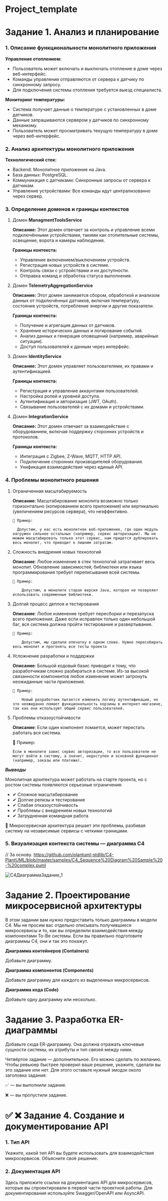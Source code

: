 # Project_template

# Задание 1. Анализ и планирование

### 1. Описание функциональности монолитного приложения

**Управление отоплением:**

- Пользователь может включать и выключать отопление в доме через веб-интерфейс.
- Команды управления отправляются от сервера к датчику по синхронному запросу.
- Для подключения системы отопления требуется выезд специалиста.

**Мониторинг температуры:**

- Система получает данные о температуре с установленных в доме датчиков.
- Данные запрашиваются сервером у датчиков по синхронному механизму.
- Пользователь может просматривать текущую температуру в доме через веб-интерфейс.

### 2. Анализ архитектуры монолитного приложения

**Технологический стек:**

- Backend: Монолитное приложение на Java.
- База данных: PostgreSQL.
- Коммуникация с датчиками: Синхронные запросы от сервера к датчикам.
- Управление устройствами: Все команды идут централизованно через сервер.

### 3. Определение доменов и границы контекстов

1. Домен **ManagmentToolsService**

   **Описание:**
   Этот домен отвечает за контроль и управление всеми подключёнными устройствами, такими как отопительные системы, освещение, ворота и камеры наблюдения.

   **Границы контекста:**

   - Управление включением/выключением устройств.
   - Регистрация новых устройств в системе.
   - Контроль связи с устройствами и их доступности.
   - Отправка команд и обработка статуса выполнения.

2. Домен **TelemetryAggregationService**

   **Описание:**
   Этот домен занимается сбором, обработкой и анализом данных от подключённых датчиков, включая температуру, состояние устройств, потребление энергии и другие показатели.

   **Границы контекста:**

   - Получение и агрегация данных от датчиков.
   - Хранение исторических данных и логирование событий.
   - Анализ данных и генерация оповещений (например, аварийные ситуации).
   - Доступ пользователей к данным через интерфейс.

3. Домен **IdentityService**

   **Описание:**
   Этот домен управляет пользователями, их правами и аутентификацией.

   **Границы контекста:**

   - Регистрация и управление аккаунтами пользователей.
   - Настройка ролей и уровней доступа.
   - Аутентификация и авторизация (JWT, OAuth).
   - Связывание пользователей с их домами и устройствами.

4. Домен **IntegrationService**

   **Описание:**
   Этот домен отвечает за взаимодействие с оборудованием, включая поддержку сторонних устройств и протоколов.

   **Границы контекста:**

   - Интеграция с Zigbee, Z-Wave, MQTT, HTTP API.
   - Подключение сторонних производителей оборудования.
   - Унификация взаимодействия через единый API.

### **4. Проблемы монолитного решения**

1.  Ограниченная масштабируемость

    **Описание**:
    Масштабирование монолита возможно только горизонтально (копированием всего приложения) или вертикально (увеличением ресурсов сервера), что неэффективно.

        🔹 Пример:

          Допустим, у нас есть монолитное веб-приложение, где один модуль нагружен сильнее остальных (например, сервис авторизации). Мы не можем масштабировать только этот сервис, нам придется дублировать весь монолит, что приводит к лишним затратам.

2.  Сложность внедрения новых технологий

    **Описание**:
    Любое изменение в стек технологий затрагивает весь монолит. Обновление зависимостей, библиотеки или языка программирования требует переписывания всей системы.

        🔹 Пример:

            Допустим, в монолите старая версия Java, которая не позврояет использовать современные библиотеки.

3.  Долгий процесс деплоя и тестирования

    **Описание**:
    Любое изменение требует пересборки и перезапуска всего приложения. Даже если исправлен только один небольшой баг, вся система должна пройти тестирование и развертывание.

        🔹 Пример:

            Допустим, мы сделали опечатку в одном слове. Нужно пересобирать весь монолит и прогонять все тесты проекта

4.  Усложнение разработки и поддержки

    **Описание**:
    Большой кодовый базис приводит к тому, что разработчикам сложно разбираться в системе. Из-за высокой связанности компонентов любое изменение может затронуть неожиданные части приложения.

        🔹 Пример:

            Новый разработчик пытается изменить логику аутентификации, но это неожиданно ломает функциональность корзины в интернет-магазине, так как они используют общий сервис пользователей.

5.  Проблемы отказоустойчивости

    **Описание**:
    Если один компонент ломается, может перестать работать вся система.

    🔹 Пример:

        Если в монолите завис сервис авторизации, то все пользователи не могут войти в систему, а значит, недоступен и основной функционал (например, заказы или платежи).

**_Вывводы_**

Монолитная архитектура может работать на старте проекта, но с ростом системы появляются серьезные ограничения:

- ✔ Сложное масштабирование
- ✔ Долгие релизы и тестирование
- ✔ Слабая отказоустойчивость
- ✔ Проблемы с внедрением новых технологий
- ✔ Затрудненная командная работа

🚀 Микросервисная архитектура решает эти проблемы, разбивая систему на независимые сервисы с четкими границами.

### 5. Визуализация контекста системы — диаграмма С4

// За основу. https://github.com/plantuml-stdlib/C4-PlantUML/blob/master/samples/C4_Sequence%20Diagram%20Sample%20-%20complex.puml

![C4*Диаграмма*Задание_1](./diagrams//task_1_c4_container.puml)

# Задание 2. Проектирование микросервисной архитектуры

В этом задании вам нужно предоставить только диаграммы в модели C4. Мы не просим вас отдельно описывать получившиеся микросервисы и то, как вы определили взаимодействия между компонентами To-Be системы. Если вы правильно подготовите диаграммы C4, они и так это покажут.

**Диаграмма контейнеров (Containers)**

Добавьте диаграмму.

**Диаграмма компонентов (Components)**

Добавьте диаграмму для каждого из выделенных микросервисов.

**Диаграмма кода (Code)**

Добавьте одну диаграмму или несколько.

# Задание 3. Разработка ER-диаграммы

Добавьте сюда ER-диаграмму. Она должна отражать ключевые сущности системы, их атрибуты и тип связей между ними.

Четвёртое задание — дополнительное. Его можно сделать по желанию. Чтобы ревьюер быстрее проверил ваше решение, укажите, сделали вы это задание или нет. Для этого оставьте нужный эмодзи около заголовка задания:

✅ — вы выполнили задание.

❌ — вы пропустили задание.

# ✅ ❌ Задание 4. Создание и документирование API

### 1. Тип API

Укажите, какой тип API вы будете использовать для взаимодействия микросервисов. Объясните своё решение.

### 2. Документация API

Здесь приложите ссылки на документацию API для микросервисов, которые вы спроектировали в первой части проектной работы. Для документирования используйте Swagger/OpenAPI или AsyncAPI.

